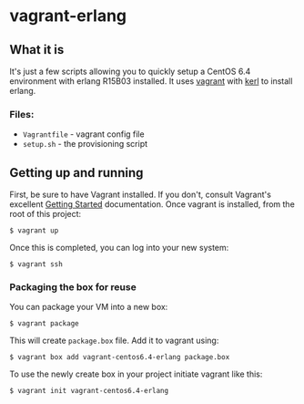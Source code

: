 # vagrant-erlang

## What it is

It's just a few scripts allowing you to quickly setup a CentOS 6.4 environment
with erlang R15B03 installed. It uses [vagrant][1] with [kerl][2] to install
erlang.

### Files:

 * `Vagrantfile` - vagrant config file
 * `setup.sh` - the provisioning script

## Getting up and running

First, be sure to have Vagrant installed. If you don't, consult Vagrant's
excellent [Getting Started][3] documentation. Once vagrant is installed, from
the root of this project:

    $ vagrant up

Once this is completed, you can log into your new system:

    $ vagrant ssh

### Packaging the box for reuse

You can package your VM into a new box:

    $ vagrant package

This will create `package.box` file. Add it to vagrant using:

    $ vagrant box add vagrant-centos6.4-erlang package.box

To use the newly create box in your project initiate vagrant like this:

    $ vagrant init vagrant-centos6.4-erlang


[1]: https://github.com/mitchellh/vagrant "Vagrant - Tool for building and distributing virtualized development environments"
[2]: https://github.com/spawngrid/kerl "Kerl - Easy building and installing of Erlang/OTP instances"
[3]: http://docs.vagrantup.com/v2/getting-started/index.html "Vagrant - Getting Started"
